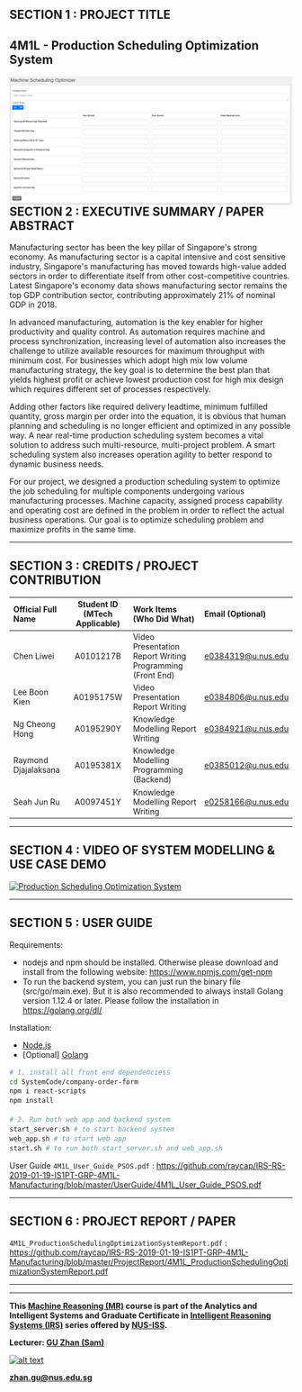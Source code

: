 ## SECTION 1 : PROJECT TITLE
## 4M1L - Production Scheduling Optimization System

<img src="Miscellaneous/home.png"
     style="float: left; margin-right: 0px;" />

---
## SECTION 2 : EXECUTIVE SUMMARY / PAPER ABSTRACT
Manufacturing sector has been the key pillar of Singapore's strong economy. As manufacturing sector is a capital intensive and cost sensitive industry, Singapore's manufacturing has moved towards high-value added sectors in order to differentiate itself from other cost-competitive countries. Latest Singapore's economy data shows manufacturing sector remains the top GDP contribution sector, contributing approximately 21% of nominal GDP in 2018.

In advanced manufacturing, automation is the key enabler for higher productivity and quality control. As automation requires machine and process synchronization, increasing level of automation also increases the challenge to utilize available resources for maximum throughput with minimum cost. For businesses which adopt high mix low volume manufacturing strategy, the key goal is to determine the best plan that yields highest profit or achieve lowest production cost for high mix design which requires different set of processes respectively.  

Adding other factors like required delivery leadtime, minimum fulfilled quantity, gross margin per order into the equation, it is obvious that human planning and scheduling is no longer efficient and optimized in any possible way. A near real-time production scheduling system becomes a vital solution to address such multi-resource, multi-project problem. A smart scheduling system also increases operation agility to better respond to dynamic business needs. 

For our project, we designed a production scheduling system to optimize the job scheduling for multiple components undergoing various manufacturing processes. Machine capacity, assigned process capability and operating cost are defined in the problem in order to reflect the actual business operations. Our goal is to optimize scheduling problem and maximize profits in the same time. 

---
## SECTION 3 : CREDITS / PROJECT CONTRIBUTION

| Official Full Name  | Student ID (MTech Applicable)  | Work Items (Who Did What) | Email (Optional) |
| :------------ |:---------------:| :-----| :-----|
| Chen Liwei | A0101217B | Video Presentation Report Writing Programming (Front End) | e0384319@u.nus.edu |
| Lee Boon Kien | A0195175W | Video Presentation Report Writing | e0384806@u.nus.edu |
| Ng Cheong Hong| A0195290Y| Knowledge Modelling Report Writing | e0384921@u.nus.edu |
| Raymond Djajalaksana| A0195381X | Knowledge Modelling Programming (Backend) | e0385012@u.nus.edu |
| Seah Jun Ru| A0097451Y | Knowledge Modelling Report Writing | e0258166@u.nus.edu |

---
## SECTION 4 : VIDEO OF SYSTEM MODELLING & USE CASE DEMO

[![Production Scheduling Optimization System](http://img.youtube.com/vi/kF0tPmweUeU/0.jpg)](http://www.youtube.com/watch?v=kF0tPmweUeU)

---
## SECTION 5 : USER GUIDE

Requirements:
* nodejs and npm should be installed. Otherwise please download and install from the following website: https://www.npmjs.com/get-npm
* To run the backend system, you can just run the binary file (src/go/main.exe). But it is also recommended to always install Golang version 1.12.4 or later. Please follow the installation in https://golang.org/dl/

Installation:
- [Node.js ](https://nodejs.org/en/ "Node.js ")
- [Optional] [Golang](https://golang.org/dl/ "Golang")
``` bash
# 1. install all front end dependenciess
cd SystemCode/company-order-form
npm i react-scripts
npm install

# 2. Run both web app and backend system
start_server.sh # to start backend system
web_app.sh # to start web app
start.sh # to run both start_server.sh and web_app.sh

```

User Guide
`4M1L_User_Guide_PSOS.pdf` : <https://github.com/raycap/IRS-RS-2019-01-19-IS1PT-GRP-4M1L-Manufacturing/blob/master/UserGuide/4M1L_User_Guide_PSOS.pdf>

---
## SECTION 6 : PROJECT REPORT / PAPER
`4M1L_ProductionSchedulingOptimizationSystemReport.pdf` : <https://github.com/raycap/IRS-RS-2019-01-19-IS1PT-GRP-4M1L-Manufacturing/blob/master/ProjectReport/4M1L_ProductionSchedulingOptimizationSystemReport.pdf>


---

---

**This [Machine Reasoning (MR)](https://www.iss.nus.edu.sg/executive-education/course/detail/machine-reasoning "Machine Reasoning") course is part of the Analytics and Intelligent Systems and Graduate Certificate in [Intelligent Reasoning Systems (IRS)](https://www.iss.nus.edu.sg/stackable-certificate-programmes/intelligent-systems "Intelligent Reasoning Systems") series offered by [NUS-ISS](https://www.iss.nus.edu.sg "Institute of Systems Science, National University of Singapore").**

**Lecturer: [GU Zhan (Sam)](https://www.iss.nus.edu.sg/about-us/staff/detail/201/GU%20Zhan "GU Zhan (Sam)")**

[![alt text](https://www.iss.nus.edu.sg/images/default-source/About-Us/7.6.1-teaching-staff/sam-website.tmb-.png "Let's check Sam' profile page")](https://www.iss.nus.edu.sg/about-us/staff/detail/201/GU%20Zhan)

**zhan.gu@nus.edu.sg**
